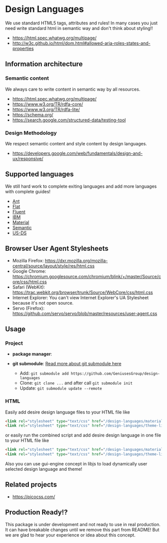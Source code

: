# Design Languages
We use standard HTML5 tags, attributes and rules! In many cases you just need write standard html in semantic way and don't think about styling!!
- https://html.spec.whatwg.org/multipage/
- http://w3c.github.io/html/dom.html#allowed-aria-roles-states-and-properties

## Information architecture
### Semantic content
We always care to write content in semantic way by all resources.
- https://html.spec.whatwg.org/multipage/
- https://www.w3.org/TR/rdfa-core/
- https://www.w3.org/TR/rdfa-lite/
- https://schema.org/
- https://search.google.com/structured-data/testing-tool

### Design Methodology
We respect semantic content and style content by design languages.
- https://developers.google.com/web/fundamentals/design-and-ux/responsive/

## Supported languages
We still hard work to complete exiting languages and add more languages with complete guides!
- [Ant](http://Ant.design)
- [Flat]()
- [Fluent](https://www.microsoft.com/design/fluent/)
- [IBM](https://www.ibm.com/design/language/)
- [Material](https://material.io/)
- [Semantic](https://semantic-ui.com/)
- [US-DS](https://designsystem.digital.gov/)

## Browser User Agent Stylesheets
- Mozilla Firefox: https://dxr.mozilla.org/mozilla-central/source/layout/style/res/html.css
- Google Chrome: https://chromium.googlesource.com/chromium/blink/+/master/Source/core/css/html.css
- Safari (WebKit): https://trac.webkit.org/browser/trunk/Source/WebCore/css/html.css
- Internet Explorer: You can't view Internet Explorer's UA Stylesheet because it's not open source.
- Servo (Firefox): https://github.com/servo/servo/blob/master/resources/user-agent.css

## Usage
### Project
- **package manager**:

- **git submodule**: [Read more about git submodule here](https://git-scm.com/book/en/v2/Git-Tools-Submodules)
  - Add: `git submodule add https://github.com/GeniusesGroup/design-languages`
  - Clone: `git clone ...` and after call `git submodule init`
  - Update: `git submodule update --remote`

### HTML
Easily add desire design language files to your HTML file like
```HTML
<link rel="stylesheet" type="text/css" href="/design-languages/material/dialog.css">
<link rel="stylesheet" type="text/css" href="/design-languages/theme-light.css">
```
or easily run the combined script and add desire design language in one file to your HTML file like
```HTML
<link rel="stylesheet" type="text/css" href="/design-languages/material.css">
<link rel="stylesheet" type="text/css" href="/design-languages/theme-light.css">
```
Also you can use gui-engine concept in libjs to load dynamically user selected design language and theme!

## Related projects
- https://picocss.com/

## Production Ready!?
This package is under development and not ready to use in real production. It can have breakable changes until we remove this part from README!
But we are glad to hear your experience or idea about this concept.